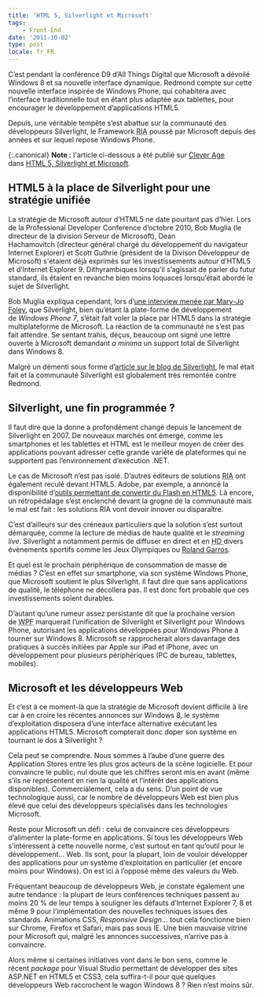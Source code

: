 ```yaml
---
title: 'HTML 5, Silverlight et Microsoft'
tags:
    - Front-End
date: '2011-10-02'
type: post
locale: fr_FR
---
```


C’est pendant la conférence D9 d’All Things Digital que Microsoft a dévoilé Windows 8 et sa nouvelle interface dynamique. Redmond compte sur cette nouvelle interface inspirée de Windows Phone, qui cohabitera avec l’interface traditionnelle tout en étant plus adaptée aux tablettes, pour encourager le développement d’applications HTML5.

Depuis, une véritable tempête s’est abattue sur la communauté des développeurs Silverlight, le Framework <abbr title="Rich Internet Application ou Application Internet Riche&nbsp;: application Web offrant des caractéristiques similaires à une application développée pour un système d’exploitation">RIA</abbr> poussé par Microsoft depuis des années et sur lequel repose Windows Phone.

<!-- more -->

{:.canonical}
**Note&nbsp;:** l'article ci-dessous a été publié sur [Clever Age](http://www.clever-age.com/fr/) dans [HTML 5, Silverlight et Microsoft](http://blog.clever-age.com/fr/2011/07/29/html-5-silverlight-et-microsoft/).

## HTML5 à la place de Silverlight pour une stratégie unifiée

La stratégie de Microsoft autour d’HTML5 ne date pourtant pas d’hier. Lors de la Professional Developer Conference d’octobre 2010, Bob Muglia (le directeur de la division Serveur de Microsoft), Dean Hachamovitch (directeur général chargé du développement du navigateur Internet Explorer) et Scott Guthrie (président de la Divison Développeur de Microsoft) s'étaient déjà exprimés sur les investissements autour d’HTML5 et d’Internet Explorer 9\. Dithyrambiques lorsqu’il s’agissait de parler du futur standard, ils étaient en revanche bien moins loquaces lorsqu’était abordé le sujet de Silverlight.

Bob Muglia expliqua cependant, lors d’[une interview menée par Mary-Jo Foley](http://www.zdnet.com/article/microsoft-our-strategy-with-silverlight-has-shifted/), que Silverlight, bien qu’étant la plate-forme de développement de *Windows Phone 7*, s’était fait voler la place par HTML5 dans la stratégie multiplateforme de Microsoft. La réaction de la communauté ne s’est pas fait attendre. Se sentant trahis, déçus, beaucoup ont signé une lettre ouverte à Microsoft demandant *<em>a minima* </em>un support total de Silverlight dans Windows 8.

Malgré un démenti sous forme d’[article sur le blog de Silverlight](http://blogs.msdn.com/b/silverlight/archive/2010/11/01/pdc-and-silverlight.aspx "PDC and Silverlight"), le mal était fait et la communauté Silverlight est globalement très remontée contre Redmond.

## Silverlight, une fin programmée ?

Il faut dire que la donne a profondément changé depuis le lancement de Silverlight en 2007\. De nouveaux marchés ont émergé, comme les smartphones et les tablettes et HTML est le meilleur moyen de créer des applications pouvant adresser cette grande variété de plateformes qui ne supportent pas l’environnement d’exécution .NET.

Le cas de Microsoft n’est pas isolé. D’autres éditeurs de solutions <abbr title="Rich Internet Application">RIA</abbr> ont également reculé devant HTML5\. Adobe, par exemple, a annoncé la disponibilité d’[outils permettant de convertir du Flash en HTML5](http://blogs.adobe.com/jnack/2010/10/adobe-demos-flash-to-html5-conversion-tool.html "Adobe demos Flash-to-HTML5 conversion tool"). Là encore, un rétropédalage s’est enclenché devant la grogne de la communauté mais le mal est fait : les solutions <abbr>RIA</abbr> vont devoir innover ou disparaître.

C’est d’ailleurs sur des créneaux particuliers que la solution s’est surtout démarquée, comme la lecture de médias de haute qualité et le *streaming live*. Silverlight a notamment permis de diffuser en direct et en <abbr title="High Definition">HD </abbr>divers évènements sportifs comme les Jeux Olympiques ou [Roland Garros](http://www.clubic.com/actualite-278662-microsoft-silverlight-roland-garros.html).

Et quel est le prochain périphérique de consommation de masse de médias ? C’est en effet sur smartphone, via son système Windows Phone, que Microsoft soutient le plus Silverlight. Il faut dire que sans applications de qualité, le téléphone ne décollera pas. Il est donc fort probable que ces investissements soient durables.

D’autant qu’une rumeur assez persistante dit que la prochaine version de <abbr title="Windows Presentation Foundation">WPF</abbr> marquerait l’unification de Silverlight et Silverlight pour Windows Phone, autorisant les applications développées pour Windows Phone à tourner sur Windows 8\. Microsoft se rapprocherait alors davantage des pratiques à succès initiées par Apple sur iPad et iPhone, avec un développement pour plusieurs périphériques (PC de bureau, tablettes, mobiles).

## Microsoft et les développeurs Web

Et c’est à ce moment-là que la stratégie de Microsoft devient difficile à lire car à en croire les récentes annonces sur Windows 8, le système d’exploitation disposera d’une interface alternative exécutant les applications HTML5\. Microsoft compterait donc doper son système en tournant le dos à Silverlight ?

Cela peut se comprendre. Nous sommes à l’aube d’une guerre des Application Stores entre les plus gros acteurs de la scène logicielle. Et pour convaincre le public, nul doute que les chiffres seront mis en avant (même s’ils ne représentent en rien la qualité et l’intérêt des applications disponibles). Commercialement, cela a du sens. D’un point de vue technologique aussi, car le nombre de développeurs Web est bien plus élevé que celui des développeurs spécialisés dans les technologies Microsoft.

Reste pour Microsoft un défi : celui de convaincre ces développeurs d’alimenter la plate-forme en applications. Si tous les développeurs Web s’intéressent à cette nouvelle norme, c’est surtout en tant qu’outil pour le développement… Web. Ils sont, pour la plupart, loin de vouloir développer des applications pour un système d’exploitation en particulier (et encore moins pour Windows). On est ici à l’opposé même des valeurs du Web.

Fréquentant beaucoup de développeurs Web, je constate également une autre tendance : la plupart de leurs conférences techniques passent au moins 20 % de leur temps à souligner les défauts d’Internet Explorer 7, 8 et même 9 pour l’implémentation des nouvelles techniques issues des standards. Animations CSS, *Responsive Design*… tout cela fonctionne bien sur Chrome, Firefox et Safari, mais pas sous IE. Une bien mauvaise vitrine pour Microsoft qui, malgré les annonces successives, n’arrive pas à convaincre.

Alors même si certaines initiatives vont dans le bon sens, comme le récent *package* pour Visual Studio permettant de développer des sites ASP.NET en HTML5 et CSS3, cela suffira-t-il pour que quelques développeurs Web raccrochent le wagon Windows 8 ? Rien n’est moins sûr.

